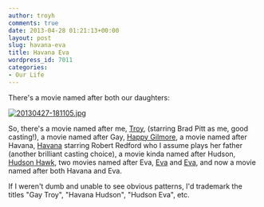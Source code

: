 ```yaml
---
author: troyh
comments: true
date: 2013-04-28 01:21:13+00:00
layout: post
slug: havana-eva
title: Havana Eva
wordpress_id: 7011
categories:
- Our Life
---
```


There's a movie named after both our daughters:

  
  
[![20130427-181105.jpg](http://troyandgay.files.wordpress.com/2013/04/20130427-181105.jpg)](http://troyandgay.files.wordpress.com/2013/04/20130427-181105.jpg)

So, there's a movie named after me, [Troy](http://www.imdb.com/title/tt0332452/), (starring Brad Pitt as me, good casting!), a movie named after Gay, [Happy Gilmore](http://www.imdb.com/title/tt0116483/?ref_=sr_1), a movie named after Havana, [Havana](http://www.imdb.com/title/tt0099747/?ref_=fn_al_tt_1) starring Robert Redford who I assume plays her father (another brilliant casting choice), a movie kinda named after Hudson, [Hudson Hawk](http://www.imdb.com/title/tt0102070/?ref_=fn_al_tt_1), two movies named after Eva, [Eva](http://www.imdb.com/title/tt1105740/?ref_=fn_tt_tt_20) and [Eva](http://www.imdb.com/title/tt1298554/?ref_=fn_al_tt_2), and now a movie named after both Havana and Eva.

If I weren't dumb and unable to see obvious patterns, I'd trademark the titles "Gay Troy", "Havana Hudson", "Hudson Eva", etc.
